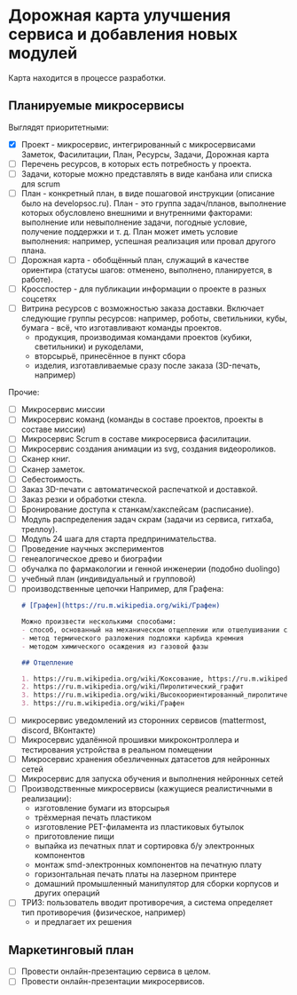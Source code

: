 # Дорожная карта улучшения сервиса и добавления новых модулей

Карта находится в процессе разработки.

## Планируемые микросервисы

Выглядят приоритетными:
- [x] Проект - микросервис, интегрированный с микросервисами Заметок, Фасилитации, План, Ресурсы, Задачи, Дорожная карта
- [ ] Перечень ресурсов, в которых есть потребность у проекта.
- [ ] Задачи, которые можно представлять в виде канбана или списка для scrum
- [ ] План - конкретный план, в виде пошаговой инструкции (описание было на developsoc.ru). План - это группа задач/планов, выполнение которых обусловлено внешними и внутренними факторами: выполнение или невыполнение задачи, погодные условие, получение поддержки и т. д.
  План может иметь условие выполнения: например, успешная реализация или провал другого плана.
- [ ] Дорожная карта - обобщённый план, служащий в качестве ориентира (статусы шагов: отменено, выполнено, планируется, в работе).
- [ ] Кросспостер - для публикации информации о проекте в разных соцсетях
- [ ] Витрина ресурсов с возможностью заказа доставки. Включает следующие группы ресурсов: например, роботы, светильники, кубы, бумага - всё, что изготавливают команды проектов.
  - продукция, производимая командами проектов (кубики, светильники) и рукоделами,
  - вторсырьё, принесённое в пункт сбора
  - изделия, изготавливаемые сразу после заказа (3D-печать, например)

Прочие:
- [ ] Микросервис миссии
- [ ] Микросервис команд (команды в составе проектов, проекты в составе миссии)
- [ ] Микросервис Scrum в составе микросервиса фасилитации.
- [ ] Микросервис создания анимации из svg, создания видеороликов.
- [ ] Сканер книг.
- [ ] Сканер заметок.
- [ ] Себестоимость.
- [ ] Заказ 3D-печати с автоматической распечаткой и доставкой.
- [ ] Заказ резки и обработки стекла.
- [ ] Бронирование доступа к станкам/хакспейсам (расписание).
- [ ] Модуль распределения задач  скрам (задачи из сервиса, гитхаба, треллоу).
- [ ] Модуль 24 шага для старта предпринимательства.
- [ ] Проведение научных экспериментов
- [ ] генеалогическое древо и биографии
- [ ] обучалка по фармакологии и генной инженерии (подобно duolingo)
- [ ] учебный план (индивидуальный и групповой)
- [ ] производственные цепочки
  Например, для Графена:
  ```markdown
  # [Графен](https://ru.m.wikipedia.org/wiki/Графен)

  Можно произвести несколькими способами:
  - способ, основанный на механическом отщеплении или отшелушивании слоёв графита
  - метод термического разложения подложки карбида кремния
  - методом химического осаждения из газовой фазы

  ## Отщепление

  1. https://ru.m.wikipedia.org/wiki/Коксование, https://ru.m.wikipedia.org/wiki/Кокс + https://ru.m.wikipedia.org/wiki/Пек
  2. https://ru.m.wikipedia.org/wiki/Пиролитический_графит
  3. https://ru.m.wikipedia.org/wiki/Высокоориентированный_пиролитический_графит
  3. https://ru.m.wikipedia.org/wiki/Графен
  ```
- [ ] микросервис уведомлений из сторонних сервисов (mattermost, discord, ВКонтакте)
- [ ] Микросервис удалённой прошивки микроконтроллера и тестирования устройства в реальном помещении
- [ ] Микросервис хранения обезличенных датасетов для нейронных сетей
- [ ] Микросервис для запуска обучения и выполнения нейронных сетей
- [ ] Производственные микросервисы (кажущиеся реалистичными в реализации):
  - изготовление бумаги из вторсырья
  - трёхмерная печать пластиком
  - изготовление PET-филамента из пластиковых бутылок
  - приготовление пищи
  - выпайка из печатных плат и сортировка б/у электронных компонентов
  - монтаж smd-электронных компонентов на печатную плату
  - горизонтальная печать платы на лазерном принтере
  - домашний промышленный манипулятор для сборки корпусов и других операций
- [ ] ТРИЗ: пользователь вводит противоречия, а система определяет тип противоречия (физическое, например)
  - и предлагает их решения

## Маркетинговый план

- [ ] Провести онлайн-презентацию сервиса в целом.
- [ ] Провести онлайн-презентации микросервисов.
